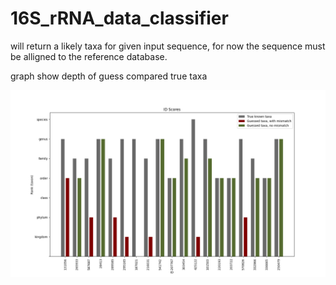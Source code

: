 # 16S_rRNA_data_classifier

will return a likely taxa for given input sequence, for now the sequence must be alligned to the reference database.

graph show depth of guess compared true taxa

![graph comparing true taxa to the guessed taxa](/check_graph.png)
